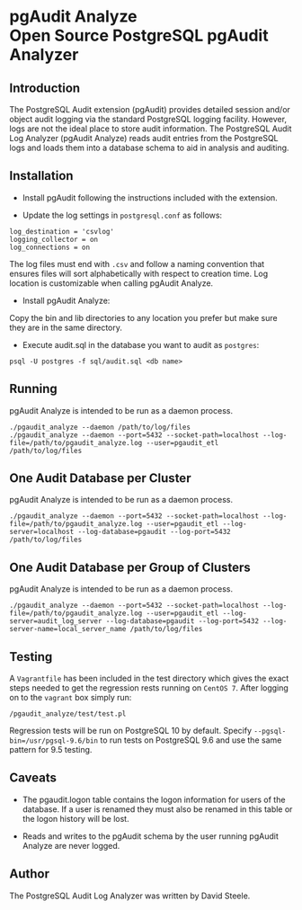 # pgAudit Analyze <br/> Open Source PostgreSQL pgAudit Analyzer

## Introduction

The PostgreSQL Audit extension (pgAudit) provides detailed session and/or object audit logging via the standard PostgreSQL logging facility. However, logs are not the ideal place to store audit information. The PostgreSQL Audit Log Analyzer (pgAudit Analyze) reads audit entries from the PostgreSQL logs and loads them into a database schema to aid in analysis and auditing.

## Installation

* Install pgAudit following the instructions included with the extension.

* Update the log settings in `postgresql.conf` as follows:
```
log_destination = 'csvlog'
logging_collector = on
log_connections = on
```
The log files must end with `.csv` and follow a naming convention that ensures files will sort alphabetically with respect to creation time. Log location is customizable when calling pgAudit Analyze.

* Install pgAudit Analyze:

Copy the bin and lib directories to any location you prefer but make sure they are in the same directory.

* Execute audit.sql in the database you want to audit as `postgres`:
```
psql -U postgres -f sql/audit.sql <db name>
```

## Running

pgAudit Analyze is intended to be run as a daemon process.
```
./pgaudit_analyze --daemon /path/to/log/files
./pgaudit_analyze --daemon --port=5432 --socket-path=localhost --log-file=/path/to/pgaudit_analyze.log --user=pgaudit_etl /path/to/log/files
```

## One Audit Database per Cluster

pgAudit Analyze is intended to be run as a daemon process.
```
./pgaudit_analyze --daemon --port=5432 --socket-path=localhost --log-file=/path/to/pgaudit_analyze.log --user=pgaudit_etl --log-server=localhost --log-database=pgaudit --log-port=5432 /path/to/log/files
```

## One Audit Database per Group of Clusters

pgAudit Analyze is intended to be run as a daemon process.
```
./pgaudit_analyze --daemon --port=5432 --socket-path=localhost --log-file=/path/to/pgaudit_analyze.log --user=pgaudit_etl --log-server=audit_log_server --log-database=pgaudit --log-port=5432 --log-server-name=local_server_name /path/to/log/files
```

## Testing

A `Vagrantfile` has been included in the test directory which gives the exact steps needed to get the regression rests running on `CentOS 7`. After logging on to the `vagrant` box simply run:
```
/pgaudit_analyze/test/test.pl
```
Regression tests will be run on PostgreSQL 10 by default. Specify `--pgsql-bin=/usr/pgsql-9.6/bin` to run tests on PostgreSQL 9.6 and use the same pattern for 9.5 testing.

## Caveats

* The pgaudit.logon table contains the logon information for users of the database. If a user is renamed they must also be renamed in this table or the logon history will be lost.

* Reads and writes to the pgAudit schema by the user running pgAudit Analyze are never logged.

## Author

The PostgreSQL Audit Log Analyzer was written by David Steele.
